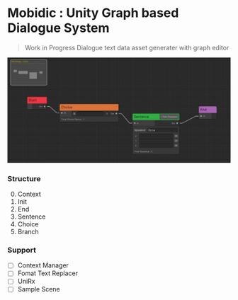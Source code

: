 # Mobidic : Unity Graph based Dialogue System

> Work in Progress
> Dialogue text data asset generater with graph editor

![Preview](./Fig/Sample.png)

### Structure

0. Context
1. Init
2. End
3. Sentence
4. Choice
5. Branch

### Support

-   [ ] Context Manager
-   [ ] Fomat Text Replacer
-   [ ] UniRx
-   [ ] Sample Scene
